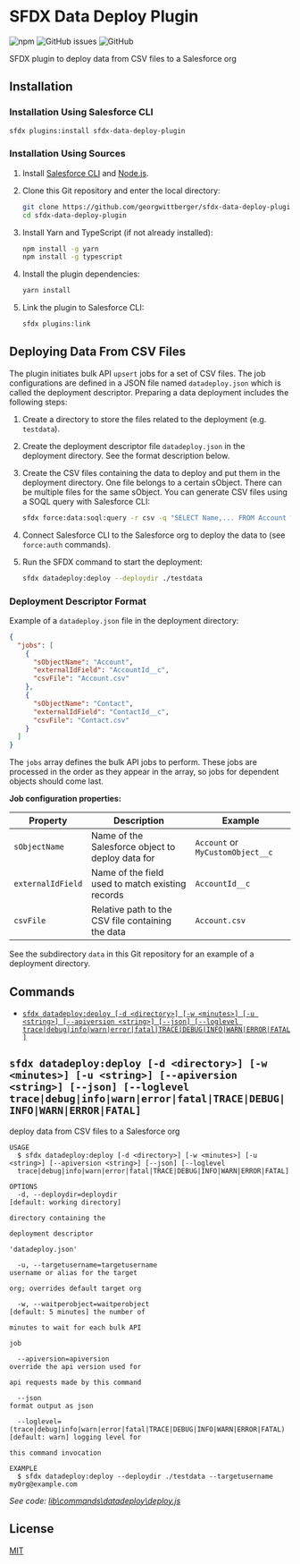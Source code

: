 # SFDX Data Deploy Plugin

![npm](https://img.shields.io/npm/v/sfdx-data-deploy-plugin)
![GitHub issues](https://img.shields.io/github/issues/georgwittberger/sfdx-data-deploy-plugin)
![GitHub](https://img.shields.io/github/license/georgwittberger/sfdx-data-deploy-plugin)

SFDX plugin to deploy data from CSV files to a Salesforce org

## Installation

### Installation Using Salesforce CLI

```bash
sfdx plugins:install sfdx-data-deploy-plugin
```

### Installation Using Sources

1. Install [Salesforce CLI](https://developer.salesforce.com/tools/sfdxcli) and [Node.js](https://nodejs.org/).
2. Clone this Git repository and enter the local directory:

   ```bash
   git clone https://github.com/georgwittberger/sfdx-data-deploy-plugin.git
   cd sfdx-data-deploy-plugin
   ```

3. Install Yarn and TypeScript (if not already installed):

   ```bash
   npm install -g yarn
   npm install -g typescript
   ```

4. Install the plugin dependencies:

   ```bash
   yarn install
   ```

5. Link the plugin to Salesforce CLI:

   ```bash
   sfdx plugins:link
   ```

## Deploying Data From CSV Files

The plugin initiates bulk API `upsert` jobs for a set of CSV files. The job configurations are defined in a JSON file named `datadeploy.json` which is called the deployment descriptor. Preparing a data deployment includes the following steps:

1. Create a directory to store the files related to the deployment (e.g. `testdata`).
2. Create the deployment descriptor file `datadeploy.json` in the deployment directory. See the format description below.
3. Create the CSV files containing the data to deploy and put them in the deployment directory. One file belongs to a certain sObject. There can be multiple files for the same sObject. You can generate CSV files using a SOQL query with Salesforce CLI:

   ```bash
   sfdx force:data:soql:query -r csv -q "SELECT Name,... FROM Account WHERE ..." > testdata/Account.csv
   ```

4. Connect Salesforce CLI to the Salesforce org to deploy the data to (see `force:auth` commands).
5. Run the SFDX command to start the deployment:

   ```bash
   sfdx datadeploy:deploy --deploydir ./testdata
   ```

### Deployment Descriptor Format

Example of a `datadeploy.json` file in the deployment directory:

```json
{
  "jobs": [
    {
      "sObjectName": "Account",
      "externalIdField": "AccountId__c",
      "csvFile": "Account.csv"
    },
    {
      "sObjectName": "Contact",
      "externalIdField": "ContactId__c",
      "csvFile": "Contact.csv"
    }
  ]
}
```

The `jobs` array defines the bulk API jobs to perform. These jobs are processed in the order as they appear in the array, so jobs for dependent objects should come last.

**Job configuration properties:**

| Property          | Description                                       | Example                          |
| ----------------- | ------------------------------------------------- | -------------------------------- |
| `sObjectName`     | Name of the Salesforce object to deploy data for  | `Account` or `MyCustomObject__c` |
| `externalIdField` | Name of the field used to match existing records  | `AccountId__c`                   |
| `csvFile`         | Relative path to the CSV file containing the data | `Account.csv`                    |

See the subdirectory `data` in this Git repository for an example of a deployment directory.

## Commands

<!-- commands -->
* [`sfdx datadeploy:deploy [-d <directory>] [-w <minutes>] [-u <string>] [--apiversion <string>] [--json] [--loglevel trace|debug|info|warn|error|fatal|TRACE|DEBUG|INFO|WARN|ERROR|FATAL]`](#sfdx-datadeploydeploy--d-directory--w-minutes--u-string---apiversion-string---json---loglevel-tracedebuginfowarnerrorfataltracedebuginfowarnerrorfatal)

## `sfdx datadeploy:deploy [-d <directory>] [-w <minutes>] [-u <string>] [--apiversion <string>] [--json] [--loglevel trace|debug|info|warn|error|fatal|TRACE|DEBUG|INFO|WARN|ERROR|FATAL]`

deploy data from CSV files to a Salesforce org

```
USAGE
  $ sfdx datadeploy:deploy [-d <directory>] [-w <minutes>] [-u <string>] [--apiversion <string>] [--json] [--loglevel 
  trace|debug|info|warn|error|fatal|TRACE|DEBUG|INFO|WARN|ERROR|FATAL]

OPTIONS
  -d, --deploydir=deploydir                                                         [default: working directory]
                                                                                    directory containing the
                                                                                    deployment descriptor
                                                                                    'datadeploy.json'

  -u, --targetusername=targetusername                                               username or alias for the target
                                                                                    org; overrides default target org

  -w, --waitperobject=waitperobject                                                 [default: 5 minutes] the number of
                                                                                    minutes to wait for each bulk API
                                                                                    job

  --apiversion=apiversion                                                           override the api version used for
                                                                                    api requests made by this command

  --json                                                                            format output as json

  --loglevel=(trace|debug|info|warn|error|fatal|TRACE|DEBUG|INFO|WARN|ERROR|FATAL)  [default: warn] logging level for
                                                                                    this command invocation

EXAMPLE
  $ sfdx datadeploy:deploy --deploydir ./testdata --targetusername myOrg@example.com
```

_See code: [lib\commands\datadeploy\deploy.js](https://github.com/georgwittberger/sfdx-data-deploy-plugin/blob/v1.0.0/lib\commands\datadeploy\deploy.js)_
<!-- commandsstop -->

## License

[MIT](https://opensource.org/licenses/MIT)
